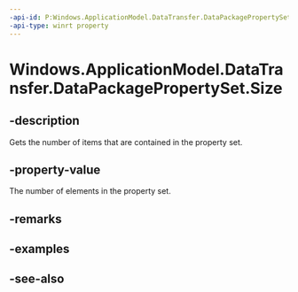 ```yaml
---
-api-id: P:Windows.ApplicationModel.DataTransfer.DataPackagePropertySet.Size
-api-type: winrt property
---
```


<!-- Property syntax
public uint Size { get; }
-->

# Windows.ApplicationModel.DataTransfer.DataPackagePropertySet.Size

## -description
Gets the number of items that are contained in the property set.

## -property-value
The number of elements in the property set.

## -remarks

## -examples

## -see-also
